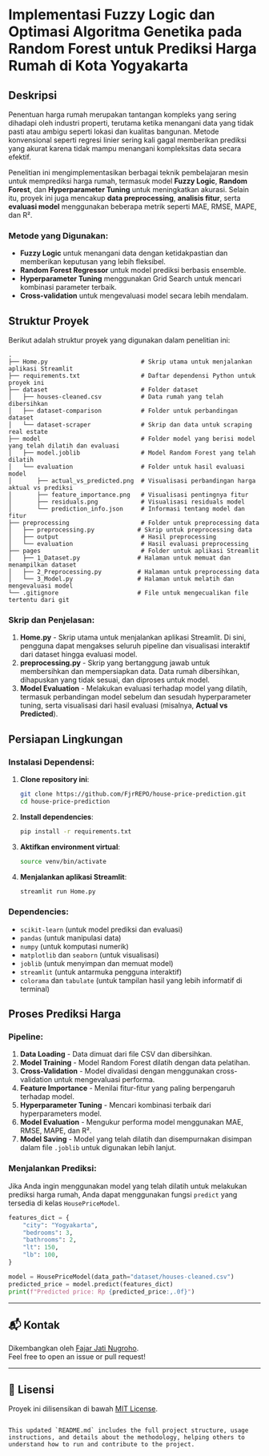 # Implementasi Fuzzy Logic dan Optimasi Algoritma Genetika pada Random Forest untuk Prediksi Harga Rumah di Kota Yogyakarta

## Deskripsi

Penentuan harga rumah merupakan tantangan kompleks yang sering dihadapi oleh industri properti, terutama ketika menangani data yang tidak pasti atau ambigu seperti lokasi dan kualitas bangunan. Metode konvensional seperti regresi linier sering kali gagal memberikan prediksi yang akurat karena tidak mampu menangani kompleksitas data secara efektif.

Penelitian ini mengimplementasikan berbagai teknik pembelajaran mesin untuk memprediksi harga rumah, termasuk model **Fuzzy Logic**, **Random Forest**, dan **Hyperparameter Tuning** untuk meningkatkan akurasi. Selain itu, proyek ini juga mencakup **data preprocessing**, **analisis fitur**, serta **evaluasi model** menggunakan beberapa metrik seperti MAE, RMSE, MAPE, dan R².

### Metode yang Digunakan:
- **Fuzzy Logic** untuk menangani data dengan ketidakpastian dan memberikan keputusan yang lebih fleksibel.
- **Random Forest Regressor** untuk model prediksi berbasis ensemble.
- **Hyperparameter Tuning** menggunakan Grid Search untuk mencari kombinasi parameter terbaik.
- **Cross-validation** untuk mengevaluasi model secara lebih mendalam.

## Struktur Proyek

Berikut adalah struktur proyek yang digunakan dalam penelitian ini:

```
.
├── Home.py                          # Skrip utama untuk menjalankan aplikasi Streamlit
├── requirements.txt                 # Daftar dependensi Python untuk proyek ini
├── dataset                          # Folder dataset
│   ├── houses-cleaned.csv           # Data rumah yang telah dibersihkan
│   ├── dataset-comparison           # Folder untuk perbandingan dataset
│   └── dataset-scraper              # Skrip dan data untuk scraping real estate
├── model                            # Folder model yang berisi model yang telah dilatih dan evaluasi
│   ├── model.joblib                 # Model Random Forest yang telah dilatih
│   └── evaluation                   # Folder untuk hasil evaluasi model
│       ├── actual_vs_predicted.png  # Visualisasi perbandingan harga aktual vs prediksi
│       ├── feature_importance.png   # Visualisasi pentingnya fitur
│       ├── residuals.png            # Visualisasi residuals model
│       └── prediction_info.json     # Informasi tentang model dan fitur
├── preprocessing                    # Folder untuk preprocessing data
│   ├── preprocessing.py            # Skrip untuk preprocessing data
│   ├── output                       # Hasil preprocessing
│   └── evaluation                   # Hasil evaluasi preprocessing
├── pages                            # Folder untuk aplikasi Streamlit
│   ├── 1_Dataset.py                # Halaman untuk memuat dan menampilkan dataset
│   ├── 2_Preprocessing.py          # Halaman untuk preprocessing data
│   └── 3_Model.py                  # Halaman untuk melatih dan mengevaluasi model
└── .gitignore                      # File untuk mengecualikan file tertentu dari git
```

### Skrip dan Penjelasan:
1. **Home.py** - Skrip utama untuk menjalankan aplikasi Streamlit. Di sini, pengguna dapat mengakses seluruh pipeline dan visualisasi interaktif dari dataset hingga evaluasi model.
2. **preprocessing.py** - Skrip yang bertanggung jawab untuk membersihkan dan mempersiapkan data. Data rumah dibersihkan, dihapuskan yang tidak sesuai, dan diproses untuk model.
3. **Model Evaluation** - Melakukan evaluasi terhadap model yang dilatih, termasuk perbandingan model sebelum dan sesudah hyperparameter tuning, serta visualisasi dari hasil evaluasi (misalnya, **Actual vs Predicted**).

## Persiapan Lingkungan

### Instalasi Dependensi:
1. **Clone repository ini**:
   ```bash
   git clone https://github.com/FjrREPO/house-price-prediction.git
   cd house-price-prediction
   ```

2. **Install dependencies**:
   ```bash
   pip install -r requirements.txt
   ```

3. **Aktifkan environment virtual**:
   ```bash
   source venv/bin/activate
   ```

4. **Menjalankan aplikasi Streamlit**:
   ```bash
   streamlit run Home.py
   ```

### Dependencies:
- `scikit-learn` (untuk model prediksi dan evaluasi)
- `pandas` (untuk manipulasi data)
- `numpy` (untuk komputasi numerik)
- `matplotlib` dan `seaborn` (untuk visualisasi)
- `joblib` (untuk menyimpan dan memuat model)
- `streamlit` (untuk antarmuka pengguna interaktif)
- `colorama` dan `tabulate` (untuk tampilan hasil yang lebih informatif di terminal)

## Proses Prediksi Harga

### Pipeline:
1. **Data Loading** - Data dimuat dari file CSV dan dibersihkan.
2. **Model Training** - Model Random Forest dilatih dengan data pelatihan.
3. **Cross-Validation** - Model divalidasi dengan menggunakan cross-validation untuk mengevaluasi performa.
4. **Feature Importance** - Menilai fitur-fitur yang paling berpengaruh terhadap model.
5. **Hyperparameter Tuning** - Mencari kombinasi terbaik dari hyperparameters model.
6. **Model Evaluation** - Mengukur performa model menggunakan MAE, RMSE, MAPE, dan R².
7. **Model Saving** - Model yang telah dilatih dan disempurnakan disimpan dalam file `.joblib` untuk digunakan lebih lanjut.

### Menjalankan Prediksi:
Jika Anda ingin menggunakan model yang telah dilatih untuk melakukan prediksi harga rumah, Anda dapat menggunakan fungsi `predict` yang tersedia di kelas `HousePriceModel`.

```python
features_dict = {
    "city": "Yogyakarta",
    "bedrooms": 3,
    "bathrooms": 2,
    "lt": 150,
    "lb": 100,
}

model = HousePriceModel(data_path="dataset/houses-cleaned.csv")
predicted_price = model.predict(features_dict)
print(f"Predicted price: Rp {predicted_price:,.0f}")
```

---

## 📬 Kontak

Dikembangkan oleh [Fajar Jati Nugroho](https://github.com/FjrREPO).  
Feel free to open an issue or pull request!

---

## 📜 Lisensi

Proyek ini dilisensikan di bawah [MIT License](LICENSE).
```

This updated `README.md` includes the full project structure, usage instructions, and details about the methodology, helping others to understand how to run and contribute to the project.